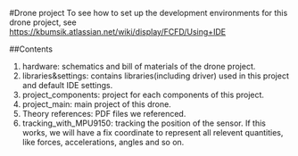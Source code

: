 #Drone project
To see how to set up the development environments for this drone project, see https://kbumsik.atlassian.net/wiki/display/FCFD/Using+IDE

##Contents
1. hardware: schematics and bill of materials of the drone project.
2. libraries&settings: contains libraries(including driver) used in this project and default IDE settings.
3. project_components: project for each components of this project.
4. project_main: main project of this drone.
5. Theory references: PDF files we referenced.
6. tracking_with_MPU9150: tracking the position of the sensor. If this works, we will have a fix coordinate to represent all relevent quantities, like forces, accelerations, angles and so on. 